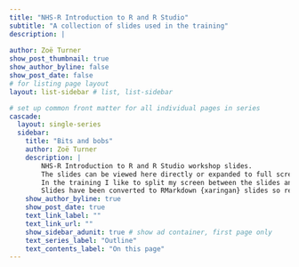 ```yaml
---
title: "NHS-R Introduction to R and R Studio"
subtitle: "A collection of slides used in the training"
description: |
  
author: Zoë Turner
show_post_thumbnail: true
show_author_byline: false
show_post_date: false
# for listing page layout
layout: list-sidebar # list, list-sidebar

# set up common front matter for all individual pages in series
cascade:
  layout: single-series 
  sidebar:
    title: "Bits and bobs"
    author: Zoë Turner
    description: |
        NHS-R Introduction to R and R Studio workshop slides. 
        The slides can be viewed here directly or expanded to full screen. 
        In the training I like to split my screen between the slides and live coding and the full screen doesn't work for that, so I use the GitHub pages that they feed from. The links can be found on the same page as the interactive slides.
        Slides have been converted to RMarkdown {xaringan} slides so resize within a web browser.
    show_author_byline: true
    show_post_date: true
    text_link_label: ""
    text_link_url: ""
    show_sidebar_adunit: true # show ad container, first page only
    text_series_label: "Outline" 
    text_contents_label: "On this page" 
---
```

